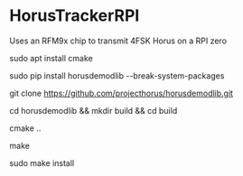 # HorusTrackerRPI
Uses an RFM9x chip to transmit 4FSK Horus on a RPI zero

sudo apt install cmake

sudo pip install horusdemodlib --break-system-packages


git clone https://github.com/projecthorus/horusdemodlib.git

cd horusdemodlib && mkdir build && cd build

cmake ..

make

sudo make install

